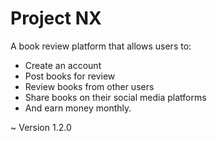 # Project NX

A book review platform that allows users to:

* Create an account
* Post books for review
* Review books from other users
* Share books on their social media platforms
* And earn money monthly.


~ Version 1.2.0
